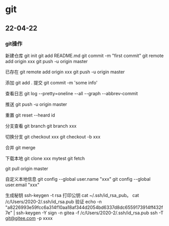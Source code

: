 # git
## 22-04-22
### git操作

新建仓库
git init
git add README.md
git commit -m "first commit"
git remote add origin xxx
git push -u origin master

已存在
git remote add origin xxx
git push -u origin master


添加
git add .
提交
git commit -m 'some info'

查看日志
git log --pretty=oneline --all --graph --abbrev-commit

推送
git push -u origin master

重置
git reset --heard id

分支查看
git branch 
git branch xxx

切换分支
git checkout xxx
git checkout -b xxx

合并
git merge

下载本地
git clone xxx mytest
git fetch

git pull origin master

自定义本地信息
git config --global user.name "xxx"
git config --global user.email "xxx"

生成秘钥
ssh-keygen -t rsa
打印公钥
cat ~/.ssh/id_rsa_pub。
cat /c/Users/2020-2/.ssh/id_rsa.pub
验证
echo -n "a8226993e59fcc6a314f10aa18af344d2054bd6337d8dc6559173914ff432f7e" | ssh-keygen -Y sign -n gitea -f /c/Users/2020-2/.ssh/id_rsa.pub
ssh -T git@gitee.com -p xxxx